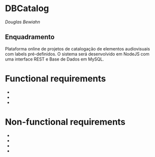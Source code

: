 # DBCatalog 
*Douglas Bewiahn*


## **Enquadramento**
Plataforma online de projetos de catalogação de elementos audiovisuais com labels pré-definidos. O sistema será desenvolvido em NodeJS com uma interface REST e Base de Dados em MySQL.

# Functional requirements
-
-
-

# Non-functional requirements
-
-
-
-


